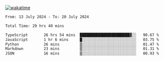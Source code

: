 [![wakatime](https://wakatime.com/badge/user/702d7a0d-6421-40c6-be4d-9b18f6ca91d5.svg)](https://wakatime.com/@702d7a0d-6421-40c6-be4d-9b18f6ca91d5)

<!--START_SECTION:waka-->

```txt
From: 13 July 2024 - To: 20 July 2024

Total Time: 29 hrs 40 mins

TypeScript       26 hrs 54 mins  ██████████████████████▓░░   90.67 %
JavaScript       1 hr 6 mins     █░░░░░░░░░░░░░░░░░░░░░░░░   03.75 %
Python           26 mins         ▒░░░░░░░░░░░░░░░░░░░░░░░░   01.47 %
Markdown         23 mins         ▒░░░░░░░░░░░░░░░░░░░░░░░░   01.31 %
JSON             16 mins         ▒░░░░░░░░░░░░░░░░░░░░░░░░   00.93 %
```

<!--END_SECTION:waka-->